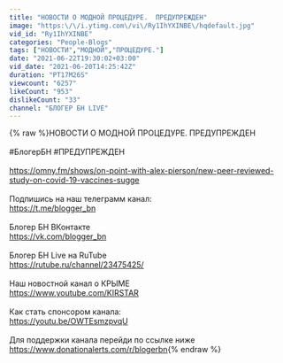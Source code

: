 ```yaml
---
title: "НОВОСТИ О МОДНОЙ ПРОЦЕДУРЕ.  ПРЕДУПРЕЖДЕН"
image: "https:\/\/i.ytimg.com\/vi\/Ry1IhYXINBE\/hqdefault.jpg"
vid_id: "Ry1IhYXINBE"
categories: "People-Blogs"
tags: ["НОВОСТИ","МОДНОЙ","ПРОЦЕДУРЕ."]
date: "2021-06-22T19:30:02+03:00"
vid_date: "2021-06-20T14:25:42Z"
duration: "PT17M26S"
viewcount: "6257"
likeCount: "953"
dislikeCount: "33"
channel: "БЛОГЕР БН LIVE"
---
```

{% raw %}НОВОСТИ О МОДНОЙ ПРОЦЕДУРЕ.  ПРЕДУПРЕЖДЕН <br /><br />#БлогерБН #ПРЕДУПРЕЖДЕН <br /><br /><a rel="nofollow" target="blank" href="https://omny.fm/shows/on-point-with-alex-pierson/new-peer-reviewed-study-on-covid-19-vaccines-sugge">https://omny.fm/shows/on-point-with-alex-pierson/new-peer-reviewed-study-on-covid-19-vaccines-sugge</a><br /><br />Подпишись на наш телеграмм канал:<br /><a rel="nofollow" target="blank" href="https://t.me/blogger_bn">https://t.me/blogger_bn</a><br /><br />Блогер БН ВКонтакте<br /><a rel="nofollow" target="blank" href="https://vk.com/blogger_bn">https://vk.com/blogger_bn</a><br /><br />Блогер БН Live на RuTube   <br /><a rel="nofollow" target="blank" href="https://rutube.ru/channel/23475425/">https://rutube.ru/channel/23475425/</a><br /><br />Наш новостной канал о КРЫМЕ<br /><a rel="nofollow" target="blank" href="https://www.youtube.com/KIRSTAR">https://www.youtube.com/KIRSTAR</a><br /><br />Как стать спонсором канала:<br /><a rel="nofollow" target="blank" href="https://youtu.be/OWTEsmzpvqU">https://youtu.be/OWTEsmzpvqU</a><br /><br />Для поддержки канала перейди по ссылке ниже<br /><a rel="nofollow" target="blank" href="https://www.donationalerts.com/r/blogerbn">https://www.donationalerts.com/r/blogerbn</a>{% endraw %}
